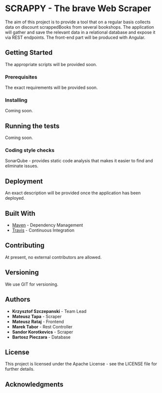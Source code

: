 # SCRAPPY - The brave Web Scraper

The aim of this project is to provide a tool that on a regular basis collects data on discount scrappedBooks 
from several bookshops. The application will gather and save the relevant data in a relational database
and expose it via REST endpoints. The front-end part will be produced with Angular.

## Getting Started

The appropriate scripts will be provided soon.

### Prerequisites

The exact requirements will be provided soon.

### Installing

Coming soon.

## Running the tests

Coming soon.

### Coding style checks

SonarQube - provides static code analysis that makes it easier to find and eliminate issues.

## Deployment

An exact description will be provided once the application has been deployed.

## Built With

* [Maven](https://maven.apache.org/) - Dependency Management
* [Travis](https://travis-ci.org/) - Continuous Integration

## Contributing

At present, no external contributors are allowed.

## Versioning

We use GIT for versioning.

## Authors

* **Krzysztof Szczepanski** - Team Lead
* **Mateusz Tapa** - Scraper
* **Mateusz Rataj** - Frontend
* **Marek Tabor** -  Rest Controller
* **Sandor Korotkevics** - Scraper
* **Bartosz Pieczara** - Database

## License

This project is licensed under the Apache License - see the LICENSE file for further details.

## Acknowledgments


